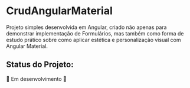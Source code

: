 # CrudAngularMaterial

Projeto simples desenvolvida em Angular, criado não apenas para demonstrar implementação de Formulários, mas também como forma de estudo prático sobre como aplicar estética e personalização visual com Angular Material.


## Status do Projeto:

🚧 Em desenvolvimento 🚧